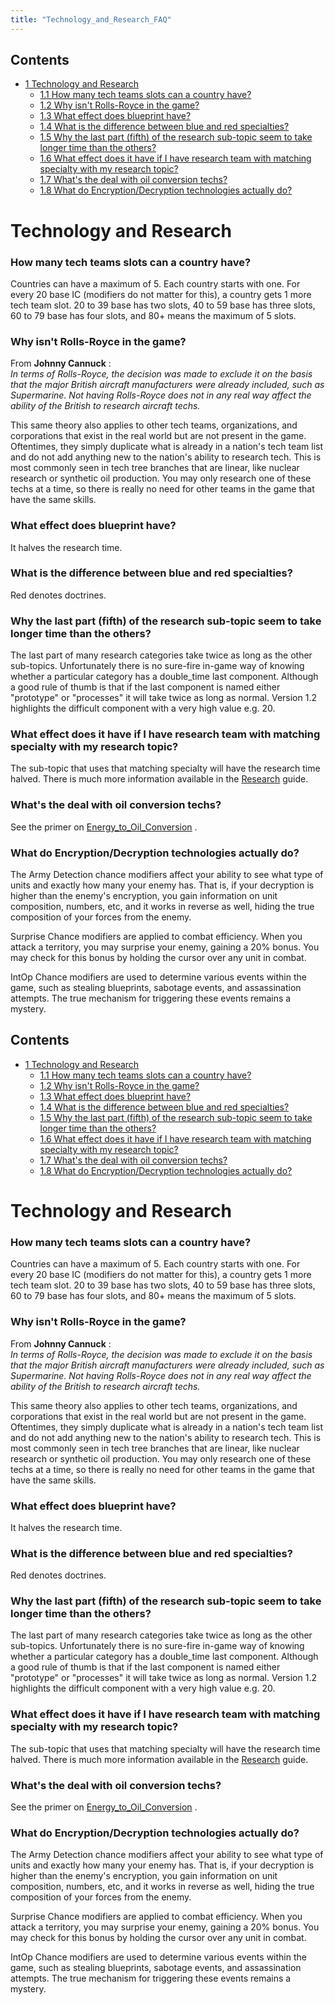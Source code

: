 ```yaml
---
title: "Technology_and_Research_FAQ"
---
```


## Contents

-   [ 1 Technology and Research ](#Technology_and_Research)
    -   [ 1.1 How many tech teams slots can a country have?
        ](#How_many_tech_teams_slots_can_a_country_have.3F)
    -   [ 1.2 Why isn't Rolls-Royce in the game?
        ](#Why_isn.27t_Rolls-Royce_in_the_game.3F)
    -   [ 1.3 What effect does blueprint have?
        ](#What_effect_does_blueprint_have.3F)
    -   [ 1.4 What is the difference between blue and red specialties?
        ](#What_is_the_difference_between_blue_and_red_specialties.3F)
    -   [ 1.5 Why the last part (fifth) of the research sub-topic seem
        to take longer time than the others?
        ](#Why_the_last_part_.28fifth.29_of_the_research_sub-topic_seem_to_take_longer_time_than_the_others.3F)
    -   [ 1.6 What effect does it have if I have research team with
        matching specialty with my research topic?
        ](#What_effect_does_it_have_if_I_have_research_team_with_matching_specialty_with_my_research_topic.3F)
    -   [ 1.7 What's the deal with oil conversion techs?
        ](#What.27s_the_deal_with_oil_conversion_techs.3F)
    -   [ 1.8 What do Encryption/Decryption technologies actually do?
        ](#What_do_Encryption.2FDecryption_technologies_actually_do.3F)

#  Technology and Research 

###    How many tech teams slots can a country have? 

Countries can have a maximum of 5. Each country starts with one. For
every 20 base IC (modifiers do not matter for this), a country gets 1
more tech team slot. 20 to 39 base has two slots, 40 to 59 base has
three slots, 60 to 79 base has four slots, and 80+ means the maximum of
5 slots.

###    Why isn't Rolls-Royce in the game? 

From **Johnny Cannuck** :  
*In terms of Rolls-Royce, the decision was made to exclude it on the
basis that the major British aircraft manufacturers were already
included, such as Supermarine. Not having Rolls-Royce does not in any
real way affect the ability of the British to research aircraft techs.*

This same theory also applies to other tech teams, organizations, and
corporations that exist in the real world but are not present in the
game. Oftentimes, they simply duplicate what is already in a nation's
tech team list and do not add anything new to the nation's ability to
research tech. This is most commonly seen in tech tree branches that are
linear, like nuclear research or synthetic oil production. You may only
research one of these techs at a time, so there is really no need for
other teams in the game that have the same skills.

###    What effect does blueprint have? 

It halves the research time.

###    What is the difference between blue and red specialties? 

Red denotes doctrines.

###    Why the last part (fifth) of the research sub-topic seem to take longer time than the others? 

The last part of many research categories take twice as long as the
other sub-topics. Unfortunately there is no sure-fire in-game way of
knowing whether a particular category has a double_time last component.
Although a good rule of thumb is that if the last component is named
either "prototype" or "processes" it will take twice as long as normal.
Version 1.2 highlights the difficult component with a very high value
e.g. 20.

###    What effect does it have if I have research team with matching specialty with my research topic? 

The sub-topic that uses that matching specialty will have the research
time halved. There is much more information available in the
[Research](/Research "Research") guide.

###    What's the deal with oil conversion techs? 

See the primer on
[Energy_to_Oil_Conversion](/Energy_to_Oil_Conversion "Energy to Oil Conversion")
.

###    What do Encryption/Decryption technologies actually do? 

The Army Detection chance modifiers affect your ability to see what type
of units and exactly how many your enemy has. That is, if your
decryption is higher than the enemy's encryption, you gain information
on unit composition, numbers, etc, and it works in reverse as well,
hiding the true composition of your forces from the enemy.

Surprise Chance modifiers are applied to combat efficiency. When you
attack a territory, you may surprise your enemy, gaining a 20% bonus.
You may check for this bonus by holding the cursor over any unit in
combat.

IntOp Chance modifiers are used to determine various events within the
game, such as stealing blueprints, sabotage events, and assassination
attempts. The true mechanism for triggering these events remains a
mystery.
## Contents

-   [ 1 Technology and Research ](#Technology_and_Research)
    -   [ 1.1 How many tech teams slots can a country have?
        ](#How_many_tech_teams_slots_can_a_country_have.3F)
    -   [ 1.2 Why isn't Rolls-Royce in the game?
        ](#Why_isn.27t_Rolls-Royce_in_the_game.3F)
    -   [ 1.3 What effect does blueprint have?
        ](#What_effect_does_blueprint_have.3F)
    -   [ 1.4 What is the difference between blue and red specialties?
        ](#What_is_the_difference_between_blue_and_red_specialties.3F)
    -   [ 1.5 Why the last part (fifth) of the research sub-topic seem
        to take longer time than the others?
        ](#Why_the_last_part_.28fifth.29_of_the_research_sub-topic_seem_to_take_longer_time_than_the_others.3F)
    -   [ 1.6 What effect does it have if I have research team with
        matching specialty with my research topic?
        ](#What_effect_does_it_have_if_I_have_research_team_with_matching_specialty_with_my_research_topic.3F)
    -   [ 1.7 What's the deal with oil conversion techs?
        ](#What.27s_the_deal_with_oil_conversion_techs.3F)
    -   [ 1.8 What do Encryption/Decryption technologies actually do?
        ](#What_do_Encryption.2FDecryption_technologies_actually_do.3F)

#  Technology and Research 

###    How many tech teams slots can a country have? 

Countries can have a maximum of 5. Each country starts with one. For
every 20 base IC (modifiers do not matter for this), a country gets 1
more tech team slot. 20 to 39 base has two slots, 40 to 59 base has
three slots, 60 to 79 base has four slots, and 80+ means the maximum of
5 slots.

###    Why isn't Rolls-Royce in the game? 

From **Johnny Cannuck** :  
*In terms of Rolls-Royce, the decision was made to exclude it on the
basis that the major British aircraft manufacturers were already
included, such as Supermarine. Not having Rolls-Royce does not in any
real way affect the ability of the British to research aircraft techs.*

This same theory also applies to other tech teams, organizations, and
corporations that exist in the real world but are not present in the
game. Oftentimes, they simply duplicate what is already in a nation's
tech team list and do not add anything new to the nation's ability to
research tech. This is most commonly seen in tech tree branches that are
linear, like nuclear research or synthetic oil production. You may only
research one of these techs at a time, so there is really no need for
other teams in the game that have the same skills.

###    What effect does blueprint have? 

It halves the research time.

###    What is the difference between blue and red specialties? 

Red denotes doctrines.

###    Why the last part (fifth) of the research sub-topic seem to take longer time than the others? 

The last part of many research categories take twice as long as the
other sub-topics. Unfortunately there is no sure-fire in-game way of
knowing whether a particular category has a double_time last component.
Although a good rule of thumb is that if the last component is named
either "prototype" or "processes" it will take twice as long as normal.
Version 1.2 highlights the difficult component with a very high value
e.g. 20.

###    What effect does it have if I have research team with matching specialty with my research topic? 

The sub-topic that uses that matching specialty will have the research
time halved. There is much more information available in the
[Research](/Research "Research") guide.

###    What's the deal with oil conversion techs? 

See the primer on
[Energy_to_Oil_Conversion](/Energy_to_Oil_Conversion "Energy to Oil Conversion")
.

###    What do Encryption/Decryption technologies actually do? 

The Army Detection chance modifiers affect your ability to see what type
of units and exactly how many your enemy has. That is, if your
decryption is higher than the enemy's encryption, you gain information
on unit composition, numbers, etc, and it works in reverse as well,
hiding the true composition of your forces from the enemy.

Surprise Chance modifiers are applied to combat efficiency. When you
attack a territory, you may surprise your enemy, gaining a 20% bonus.
You may check for this bonus by holding the cursor over any unit in
combat.

IntOp Chance modifiers are used to determine various events within the
game, such as stealing blueprints, sabotage events, and assassination
attempts. The true mechanism for triggering these events remains a
mystery.
